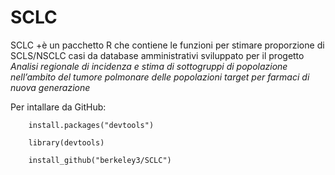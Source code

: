 # SCLC

SCLC +è un pacchetto R che contiene le funzioni per stimare proporzione di SCLS/NSCLC casi da database amministrativi sviluppato per il progetto _Analisi regionale di incidenza e stima di sottogruppi di popolazione nell’ambito del tumore polmonare delle popolazioni target per farmaci di nuova generazione_

Per intallare da GitHub:

        install.packages("devtools")
    
        library(devtools)
    
        install_github("berkeley3/SCLC")


